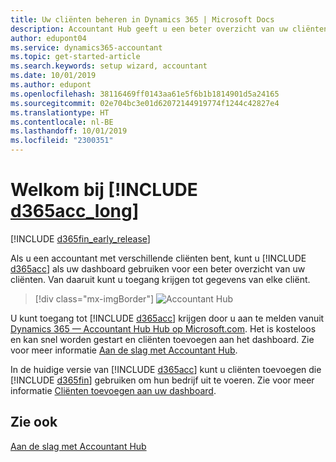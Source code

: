 ```yaml
---
title: Uw cliënten beheren in Dynamics 365 | Microsoft Docs
description: Accountant Hub geeft u een beter overzicht van uw cliënten zodat u eenvoudig tussen cliënten kunt schakelen.
author: edupont04
ms.service: dynamics365-accountant
ms.topic: get-started-article
ms.search.keywords: setup wizard, accountant
ms.date: 10/01/2019
ms.author: edupont
ms.openlocfilehash: 38116469ff0143aa61e5f6b1b1814901d5a24165
ms.sourcegitcommit: 02e704bc3e01d62072144919774f1244c42827e4
ms.translationtype: HT
ms.contentlocale: nl-BE
ms.lasthandoff: 10/01/2019
ms.locfileid: "2300351"
---
```

# <a name="welcome-to-include-d365acc_longincludesd365acc_long_mdmd"></a>Welkom bij [!INCLUDE [d365acc_long](includes/d365acc_long_md.md)]
[!INCLUDE [d365fin_early_release](includes/d365fin_early_release.md.md)]

Als u een accountant met verschillende cliënten bent, kunt u [!INCLUDE [d365acc](includes/d365acc_md.md)] als uw dashboard gebruiken voor een beter overzicht van uw cliënten. Van daaruit kunt u toegang krijgen tot gegevens van elke cliënt.  

> [!div class="mx-imgBorder"]
> ![Accountant Hub](./media/accountant-get-started/accountant-dashboard.png)

U kunt toegang tot [!INCLUDE [d365acc](includes/d365acc_md.md)] krijgen door u aan te melden vanuit [Dynamics 365 — Accountant Hub Hub op Microsoft.com](https://www.microsoft.com/en-us/dynamics365/financial-insights-for-accountants). Het is kosteloos en kan snel worden gestart en cliënten toevoegen aan het dashboard. Zie voor meer informatie [Aan de slag met Accountant Hub](get-started.md).  

In de huidige versie van [!INCLUDE [d365acc](includes/d365acc_md.md)] kunt u cliënten toevoegen die [!INCLUDE [d365fin](includes/d365fin_long_md.md)] gebruiken om hun bedrijf uit te voeren. Zie voor meer informatie [Cliënten toevoegen aan uw dashboard](add-client.md).  

## <a name="see-also"></a>Zie ook
[Aan de slag met Accountant Hub](get-started.md)  
